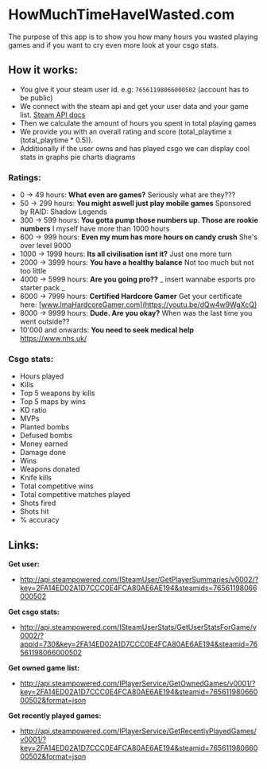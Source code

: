 # HowMuchTimeHaveIWasted.com

The purpose of this app is to show you how many hours you wasted playing games and if you want to cry even more look at your csgo stats.

## How it works:

- You give it your steam user id. e.g: `76561198066000502` (account has to be public)
- We connect with the steam api and get your user data and your game list. [Steam API docs](https://developer.valvesoftware.com/wiki/Steam_Web_API#Interfaces_and_method)
- Then we calculate the amount of hours you spent in total playing games
- We provide you with an overall rating and score (total_playtime x (total_playtime \* 0.5)).
- Additionally if the user owns and has played csgo we can display cool stats in graphs pie charts diagrams

### Ratings:

- 0 -> 49 hours: **What even are games?** Seriously what are they???
- 50 -> 299 hours: **You might aswell just play mobile games** Sponsored by RAID: Shadow Legends
- 300 -> 599 hours: **You gotta pump those numbers up. Those are rookie numbers** I myself have more than 1000 hours
- 600 -> 999 hours: **Even my mum has more hours on candy crush** She's over level 9000
- 1000 -> 1999 hours: **Its all civilisation isnt it?** Just one more turn
- 2000 -> 3999 hours: **You have a healthy balance** Not too much but not too little
- 4000 -> 5999 hours: **Are you going pro??** _ insert wannabe esports pro starter pack _
- 6000 -> 7999 hours: **Certified Hardcore Gamer** Get your certificate here: [www.ImaHardcoreGamer.com](https://youtu.be/dQw4w9WgXcQ)
- 8000 -> 9999 hours: **Dude. Are you okay?** When was the last time you went outside??
- 10'000 and onwards: **You need to seek medical help** https://www.nhs.uk/

### Csgo stats:

- Hours played
- Kills
- Top 5 weapons by kills
- Top 5 maps by wins
- KD ratio
- MVPs
- Planted bombs
- Defused bombs
- Money earned
- Damage done
- Wins
- Weapons donated
- Knife kills
- Total competitive wins
- Total competitive matches played
- Shots fired
- Shots hit
- % accuracy

## Links:

**Get user:**

- http://api.steampowered.com/ISteamUser/GetPlayerSummaries/v0002/?key=2FA14ED02A1D7CCC0E4FCA80AE6AE194&steamids=76561198066000502

**Get csgo stats:**

- http://api.steampowered.com/ISteamUserStats/GetUserStatsForGame/v0002/?appid=730&key=2FA14ED02A1D7CCC0E4FCA80AE6AE194&steamid=76561198066000502

**Get owned game list:**

- http://api.steampowered.com/IPlayerService/GetOwnedGames/v0001/?key=2FA14ED02A1D7CCC0E4FCA80AE6AE194&steamid=76561198066000502&format=json

**Get recently played games:**

- http://api.steampowered.com/IPlayerService/GetRecentlyPlayedGames/v0001/?key=2FA14ED02A1D7CCC0E4FCA80AE6AE194&steamid=76561198066000502&format=json
